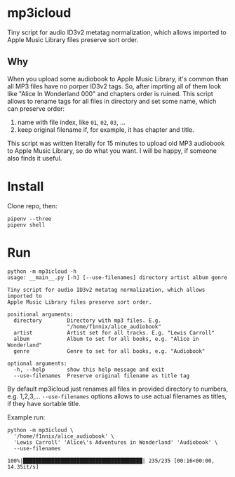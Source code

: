 # mp3icloud

Tiny script for audio ID3v2 metatag normalization, which allows imported to Apple Music Library files preserve sort order.

## Why

When you upload some audiobook to Apple Music Library, it's common than all MP3 files have no porper ID3v2 tags. So, after imprting all of them look like "Alice In Wonderland 000" and chapters order is ruined. This script allows to rename tags for all files in directory and set some name, which can preserve order:

1. name with file index, like `01`, `02`, `03`, ...
2. keep original filename if, for example, it has chapter and title.  

This script was written literally for 15 minutes to upload old MP3 audiobook to Apple Music Library, so do what you want. I will be happy, if someone also finds it useful.

# Install

Clone repo, then:

```
pipenv --three
pipenv shell
```

# Run

```
python -m mp3icloud -h
usage: __main__.py [-h] [--use-filenames] directory artist album genre

Tiny script for audio ID3v2 metatag normalization, which allows imported to
Apple Music Library files preserve sort order.

positional arguments:
  directory        Directory with mp3 files. E.g.
                   "/home/f1nnix/alice_audiobook"
  artist           Artist set for all tracks. E.g. "Lewis Carroll"
  album            Album to set for all books, e.g. "Alice in Wonderland"
  genre            Genre to set for all books, e.g. "Audiobook"

optional arguments:
  -h, --help       show this help message and exit
  --use-filenames  Preserve original filename as title tag
```

By default mp3icloud just renames all files in provided directory to numbers, e.g. 1,2,3,... `--use-filenames` options allows to use actual filenames as titles, if they have sortable title.

Example run:

```
python -m mp3icloud \
  '/home/f1nnix/alice_audiobook' \
  'Lewis Carroll' 'Alice\'s Adventures in Wonderland' 'Audiobook' \
  --use-filenames

100%|██████████████████████████████████████| 235/235 [00:16<00:00, 14.35it/s]
```
